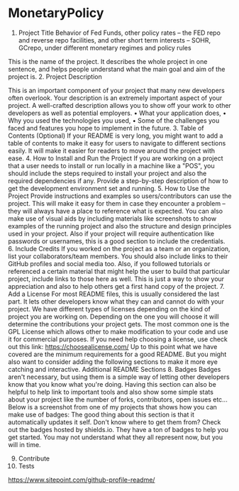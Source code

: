 # MonetaryPolicy
1.	Project Title
Behavior of Fed Funds, other policy rates – the FED repo and reverse repo facilities, and other short term interests – SOHR,
GCrepo, under different monetary regimes and policy rules

This is the name of the project. It describes the whole project in one sentence, and helps people understand what the main goal and aim of the project is.
2.	Project Description

This is an important component of your project that many new developers often overlook.
Your description is an extremely important aspect of your project. A well-crafted description allows you to show off your work to other developers as well as potential employers.
•	What your application does,
•	Why you used the technologies you used,
•	Some of the challenges you faced and features you hope to implement in the future.
3. Table of Contents (Optional)
If your README is very long, you might want to add a table of contents to make it easy for users to navigate to different sections easily. It will make it easier for readers to move around the project with ease.
4. How to Install and Run the Project
If you are working on a project that a user needs to install or run locally in a machine like a "POS", you should include the steps required to install your project and also the required dependencies if any.
Provide a step-by-step description of how to get the development environment set and running.
5. How to Use the Project
Provide instructions and examples so users/contributors can use the project. This will make it easy for them in case they encounter a problem – they will always have a place to reference what is expected.
You can also make use of visual aids by including materials like screenshots to show examples of the running project and also the structure and design principles used in your project.
Also if your project will require authentication like passwords or usernames, this is a good section to include the credentials.
6. Include Credits
If you worked on the project as a team or an organization, list your collaborators/team members. You should also include links to their GitHub profiles and social media too.
Also, if you followed tutorials or referenced a certain material that might help the user to build that particular project, include links to those here as well.
This is just a way to show your appreciation and also to help others get a first hand copy of the project.
7. Add a License
For most README files, this is usually considered the last part. It lets other developers know what they can and cannot do with your project.
We have different types of licenses depending on the kind of project you are working on. Depending on the one you will choose it will determine the contributions your project gets.
The most common one is the GPL License which allows other to make modification to your code and use it for commercial purposes. If you need help choosing a license, use check out this link: https://choosealicense.com/
Up to this point what we have covered are the minimum requirements for a good README. But you might also want to consider adding the following sections to make it more eye catching and interactive.
Additional README Sections
8. Badges
Badges aren't necessary, but using them is a simple way of letting other developers know that you know what you're doing.
Having this section can also be helpful to help link to important tools and also show some simple stats about your project like the number of forks, contributors, open issues etc...
Below is a screenshot from one of my projects that shows how you can make use of badges:
The good thing about this section is that it automatically updates it self.
Don't know where to get them from? Check out the badges hosted by shields.io. They have a ton of badges to help you get started. You may not understand what they all represent now, but you will in time.

9. Contribute
10. Tests

https://www.sitepoint.com/github-profile-readme/
